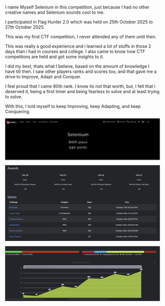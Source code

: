 I name Myself Selenium in this competition, just because I had no other creative names and Selenium sounds cool to me.

I participated in Flag Hunter 2.0 which was held on 25th October 2025 to 27th October 2025.

This was my first CTF competition, I never attended any of them until then. 

This was really a good experience and i learned a lot of stuffs in those 2 days than i had in courses and college. I also came to know how CTF competitons are held and got some insights to it. 

I did my best, thats what I believe, based on the amount of knowledge I have till then. I saw other players ranks and scores too, and that gave me a drive to Improve, Adapt and Conquer. 

I feel proud that I came 80th rank. I know its not that worth, but, I felt that i deserved it, being a first timer and being fearless to solve and at least trying to solve. 

With this, I told myself to keep Improving, keep Adapting, and keep Conquering.

![Rank](image/Flag_hunter2.0_RANK.png)

![Rank](image/Flag_hunter2.0_SCORES&SOLVES.png)

![Rank](image/Flag_hunter2.0_Graph.png)


